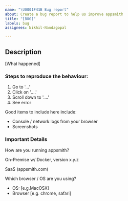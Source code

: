 ```yaml
---
name: "\U0001F41B Bug report"
about: Create a bug report to help us improve appsmith
title: "[BUG]"
labels: bug
assignees: Nikhil-Nandagopal

---
```


## Description

[What happened]

### Steps to reproduce the behaviour:
1. Go to '...'
2. Click on '....'
3. Scroll down to '....'
4. See error

Good items to include here include:
- Console / network logs from your browser
- Screenshots

### Important Details

How are you running appsmith?
<!-- Please pick one of the following -->
On-Premise w/ Docker, version x.y.z
<!-- --------------- -->
SaaS (appsmith.com)
<!-- --------------- -->

Which browser / OS are you using?
 - OS: [e.g.MacOSX]
 - Browser [e.g. chrome, safari]
